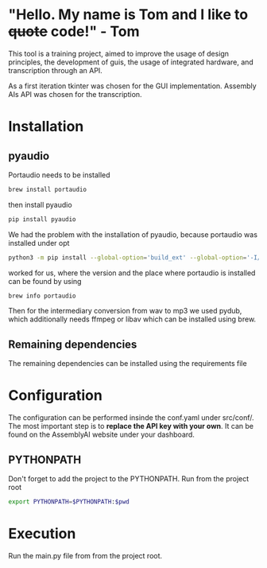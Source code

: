 # "Hello. My name is Tom and I like to ~~quote~~ code!" - Tom

This tool is a training project, aimed to improve the usage
of design principles, the development of guis, the usage of 
integrated hardware, and transcription through an API.  

As a first iteration tkinter was chosen for the GUI implementation.
Assembly AIs API was chosen for the transcription.

# Installation
## pyaudio
Portaudio needs to be installed
```bash
brew install portaudio
```
then install pyaudio
```bash
pip install pyaudio
```
We had the problem with the installation of pyaudio, because
portaudio was installed under opt
```bash
python3 -m pip install --global-option='build_ext' --global-option='-I/opt/homebrew/Cellar/portaudio/19.7.0/include' --global-option='-L//opt/homebrew/Cellar/portaudio/19.7.0/lib' pyaudio
```
worked for us, where the version and the place where portaudio is installed
can be found by using 
```bash
brew info portaudio
```
Then for the intermediary conversion from wav to mp3 we used pydub, which additionally
needs ffmpeg or libav which can be installed using brew.
## Remaining dependencies
The remaining dependencies can be installed using the requirements file

# Configuration
The configuration can be performed insinde the conf.yaml under src/conf/. The 
most important step is to **replace the API key with your own**. It can be found
on the AssemblyAI website under your dashboard.

## PYTHONPATH
Don't forget to add the project to the PYTHONPATH. Run from the project root
```bash
export PYTHONPATH=$PYTHONPATH:$pwd 
```

# Execution
Run the main.py file from from the project root.


